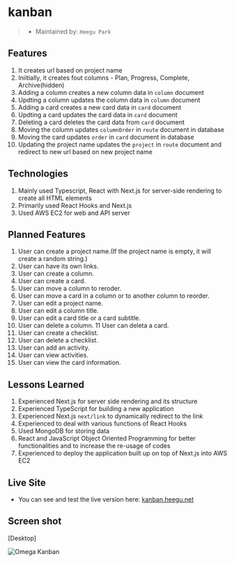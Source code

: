 # kanban

> - Maintained by: `Heegu Park`

## Features
1. It creates url based on project name
2. Iniitially, it creates fout columns - Plan, Progress, Complete, Archive(hidden)
3. Adding a column creates a new column data in `column` document
4. Updting a column updates the column data in `column` document
5. Adding a card creates a new card data in `card` document
6. Updting a card updates the card data in `card` document
7. Deleting a card deletes the card data from `card` document
8. Moving the column updates `columnOrder` in `route` document in database
9. Moving the card updates `order` in `card` document in database
10. Updating the project name updates the `project` in `route` document and redirect to new url based on new project name

## Technologies
1. Mainly used Typescript, React with Next.js for server-side rendering to create all HTML elements
2. Primarily used React Hooks and Next.js
3. Used AWS EC2 for web and API server

## Planned Features
1. User can create a project name.(If the project name is empty, it will create a random string.)
2. User can have its own links.
3. User can create a column.
4. User can create a card.
5. User can move a column to reroder.
6. User can move a card in a column or to another column to reorder.
7. User can edit a project name.
8. User can edit a column title.
9. User can edit a card title or a card subtitle.
10. User can delete a column.
11 User can deleta a card.
12. User can create a checklist.
13. User can delete a checklist.
14. User can add an activity.
15. User can view activities.
16. User can view the card information.


## Lessons Learned
1. Experienced Next.js for server side rendering and its structure
2. Experienced TypeScript for building a new application
3. Experienced Next.js `next/link` to dynamically redirect to the link
4. Experienced to deal with various functions of React Hooks
5. Used MongoDB for storing data
5. React and JavaScript Object Oriented Programming for better functionalities and to increase the re-usage of codes
6. Experienced to deploy the application built up on top of Next.js into AWS EC2

## Live Site
* You can see and test the live version here: <a href="https://kanban.heegu.net" target="blank">kanban.heegu.net</a>

## Screen shot
[Desktop]

![Omega Kanban](https://github.com/heegupark/omega-kanban/blob/master/kanban-ss-002.gif)
